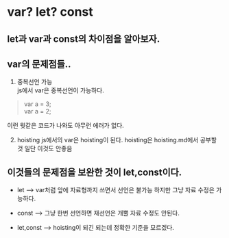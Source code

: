 # var? let? const
## let과 var과 const의 차이점을 알아보자.  

## var의 문제점들..  
1. 중복선언 가능  
js에서 var은 중복선언이 가능하다.  
> var a = 3;  
var a = 2;  

이런 뭣같은 코드가 나와도 아무런 에러가 없다.

2. hoisting
js에서의 var은 hoisting이 된다.
hoisting은 hoisting.md에서 공부할 것
일단 이것도 안좋음

## 이것들의 문제점을 보완한 것이 let,const이다.

* let -->  var처럼 앞에 자료형까지 쓰면서 선언은 불가능 하지만 그냥 자료 수정은 가능하다.
* const --> 그냥 한번 선언하면 재선언은 개뿔 자료 수정도 안된다.

* let,const --> hoisting이 되긴 되는데 정확한 기준을 모르겠다.
